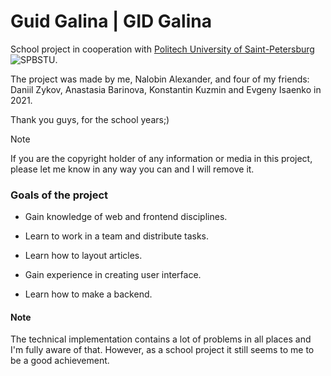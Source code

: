 # Guid Galina | GID Galina

School project in cooperation with [Politech University of Saint-Petersburg](https://www.spbstu.ru/)
![SPBSTU](https://www.spbstu.ru/local/templates/main/img/favicon-16x16.png).

The project was made by me, Nalobin Alexander, and four of my friends: Daniil Zykov, Anastasia Barinova, Konstantin Kuzmin and Evgeny Isaenko in 2021. 

Thank you guys, for the school years;)

> [!NOTE]
> If you are the copyright holder of any information or media in this project, please let me know in any way you can and I will remove it.

### Goals of the project

- Gain knowledge of web and frontend disciplines.

- Learn to work in a team and distribute tasks.

- Learn how to layout articles.

- Gain experience in creating user interface.

- Learn how to make a backend.

#### Note

The technical implementation contains a lot of problems in all places and I'm fully aware of that. However, as a school project it still seems to me to be a good achievement. 
